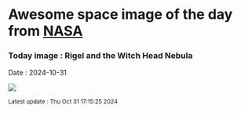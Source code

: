 
# Awesome space image of the day from [NASA](https://api.nasa.gov/)

### Today image : Rigel and the Witch Head Nebula
Date : 2024-10-31

![](https://apod.nasa.gov/apod/image/2410/Strega_apod_1024r.jpg)

<small>Latest update : Thu Oct 31 17:15:25 2024</small>
        